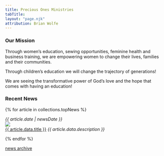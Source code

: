 ```yaml
---
title: Precious Ones Ministries
tabTitle:
layout: "page.njk"
attribution: Brian Wolfe
---
```


<div class="container-popout-image bg-homepage"></div>

<div class="row">
<div class="col">

### Our Mission

Through women’s education, sewing opportunities, feminine health and business training, we are empowering women to change their lives, families and their communities.

Through children’s education we will change the trajectory of generations!

We are seeing the transformative power of God’s love and the hope that comes with having an education!

</div>
<div class="col-4">

### Recent News

{% for article in collections.topNews %}

<div class="news-link-area">
  <em class="small date">{{ article.date | newsDate }}</em>

  <article class="news-link-article" onclick="location.href='{{ article.url }}';">
    <img src="/images/news/{{ article.data.thumbnail_120w }}" class="news-thumbnail" />
    <div class="news-link-text">
      <a href="{{ article.url }}">{{ article.data.title }}</a>
      <em>{{ article.data.description }}</em>
    </div>
  </article>
</div>

{% endfor %}

[news archive](/news)

</div>
</div>

<style>
.bg-homepage {
  background-image: url("/images/homepage_girllookingback.jpg");
  background-position: top right;
}
</style>

